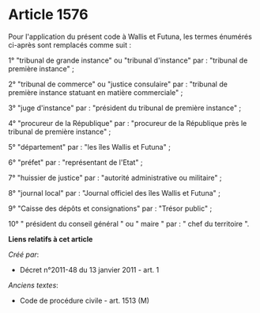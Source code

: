 # Article 1576

Pour l'application du présent code à Wallis et Futuna, les termes énumérés ci-après sont remplacés comme suit :

1° "tribunal de grande instance" ou "tribunal d'instance" par : "tribunal de première instance" ;

2° "tribunal de commerce" ou "justice consulaire" par : "tribunal de première instance statuant en matière commerciale" ;

3° "juge d'instance" par : "président du tribunal de première instance" ;

4° "procureur de la République" par : "procureur de la République près le tribunal de première instance" ;

5° "département" par : "les îles Wallis et Futuna" ;

6° "préfet" par : "représentant de l'Etat" ;

7° "huissier de justice" par : "autorité administrative ou militaire" ;

8° "journal local" par : "Journal officiel des îles Wallis et Futuna" ;

9° "Caisse des dépôts et consignations" par : "Trésor public" ;

10° " président du conseil général " ou " maire " par : " chef du territoire ".

**Liens relatifs à cet article**

_Créé par_:

  - Décret n°2011-48 du 13 janvier 2011 - art. 1

_Anciens textes_:

  - Code de procédure civile - art. 1513 (M)
